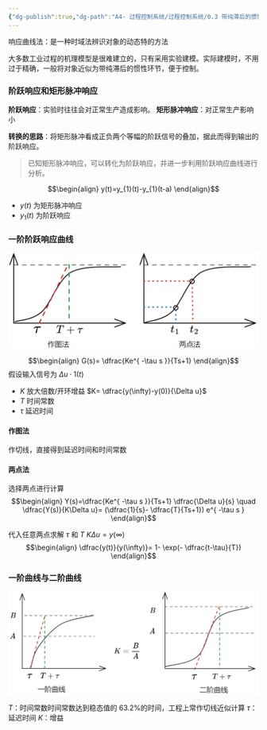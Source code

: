 ```yaml
---
{"dg-publish":true,"dg-path":"A4- 过程控制系统/过程控制系统/0.3 带纯滞后的惯性环节.md","permalink":"/A4- 过程控制系统/过程控制系统/0.3 带纯滞后的惯性环节/","dgPassFrontmatter":true,"noteIcon":"","created":"2025-03-19T11:14:30.000+08:00","updated":"2025-09-21T22:38:13.065+08:00"}
---
```



响应曲线法：是一种时域法辨识对象的动态特的方法

大多数工业过程的机理模型是很难建立的，只有采用实验建模。实际建模时，不用过于精确，一般将对象近似为带纯滞后的惯性环节，便于控制。

### 阶跃响应和矩形脉冲响应
**阶跃响应**：实验时往往会对正常生产造成影响。
**矩形脉冲响应**：对正常生产影响小

**转换的思路**：将矩形脉冲看成正负两个等幅的阶跃信号的叠加，据此而得到输出的阶跃响应。
> 已知矩形脉冲响应，可以转化为阶跃响应，并进一步利用阶跃响应曲线进行分析。

$$\begin{align}
y(t)=y_{1}(t)-y_{1}(t-a)
\end{align}$$
-  $y(t)$ 为矩形脉冲响应
-  $y_{1}(t)$ 为阶跃响应


### 一阶阶跃响应曲线
![Pasted image 20250508165713.png](../img/user/Functional%20files/Photo%20Resources/Pasted%20image%2020250508165713.png)


$$\begin{align}
G(s)= \dfrac{Ke^{ -\tau s }}{Ts+1}
\end{align}$$
假设输入信号为 $\Delta u\cdot 1(t)$
- $K$ 放大倍数/开环增益  $K= \dfrac{y(\infty)-y(0)}{\Delta u}$
- $T$ 时间常数
- $\tau$ 延迟时间

#### 作图法
作切线，直接得到延迟时间和时间常数
#### 两点法
选择两点进行计算
$$\begin{align}
Y(s)=\dfrac{Ke^{ -\tau s }}{Ts+1} \dfrac{\Delta u}{s} \quad \dfrac{Y(s)}{K\Delta u}= (\dfrac{1}{s}- \dfrac{T}{Ts+1}) e^{ -\tau s }
\end{align}$$


代入任意两点求解 $\tau$ 和 $T$
$K\Delta u=y(\infty)$
$$\begin{align}
\dfrac{y(t)}{y(\infty)}= 1- \exp(- \dfrac{t-\tau}{T})
\end{align}$$

### 一阶曲线与二阶曲线
![Pasted image 20250429163845.png](../img/user/Functional%20files/Photo%20Resources/Pasted%20image%2020250429163845.png)


$T$：时间常数时间常数达到稳态值的 63.2%的时间，工程上常作切线近似计算
$\tau$：延迟时间
$K$：增益

